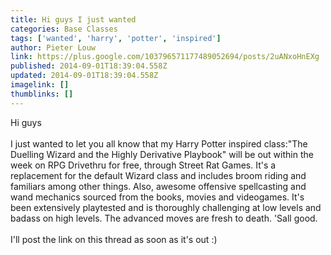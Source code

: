 ```yaml
---
title: Hi guys I just wanted
categories: Base Classes
tags: ['wanted', 'harry', 'potter', 'inspired']
author: Pieter Louw
link: https://plus.google.com/103796571177489052694/posts/2uANxoHnEXg
published: 2014-09-01T18:39:04.558Z
updated: 2014-09-01T18:39:04.558Z
imagelink: []
thumblinks: []
---
```


Hi guys<br /><br />I just wanted to let you all know that my Harry Potter inspired class:&quot;The Duelling Wizard and the Highly Derivative Playbook&quot; will be out within the week on RPG Drivethru for free, through Street Rat Games. It&#39;s a replacement for the default Wizard class and includes broom riding and familiars among other things. Also, awesome offensive spellcasting and wand mechanics sourced from the books, movies and videogames. It&#39;s been extensively playtested and is thoroughly challenging at low levels and badass on high levels. The advanced moves are fresh to death. &#39;Sall good. <br /><br />I&#39;ll post the link on this thread as soon as it&#39;s out :) 